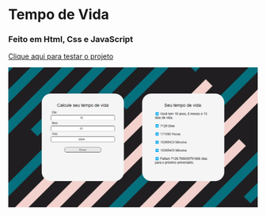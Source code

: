# Tempo de Vida
### Feito em Html, Css e JavaScript
<a href="https://vinicius-rodriguess.github.io/tempo-de-vida/">Clique aqui para testar o projeto</a>
<p></p>
<img src="./src/img/tempo de vida.png"/>
